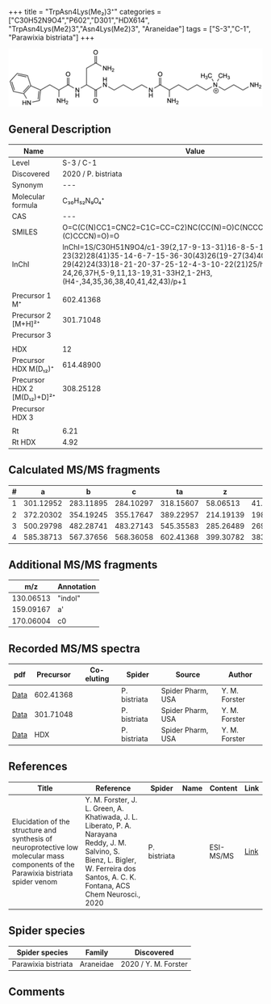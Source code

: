 +++
title = "TrpAsn4Lys(Me₂)3⁺"
categories = ["C30H52N9O4","P602","D301","HDX614",
"TrpAsn4Lys(Me2)3","Asn4Lys(Me2)3",
"Araneidae"]
tags = ["S-3","C-1",
"Parawixia bistriata"]
+++

![](/img/TrpAsn4Lys(Me2)3.png)

## General Description

| Name                       | Value              |
|----------------------------|--------------------|
| Level                      | S-3 / C-1          |
| Discovered                 | 2020 / P. bistriata |
| Synonym                    | ---                |
| Molecular formula          | C₃₀H₅₂N₉O₄⁺                   |
| CAS                        | ---                |
| SMILES | O=C(C(N)CC1=CNC2=C1C=CC=C2)NC(CC(N)=O)C(NCCCCNC(C(N)CCCC[N+](C)(C)CCCN)=O)=O  |
| InChI  | InChI=1S/C30H51N9O4/c1-39(2,17-9-13-31)16-8-5-11-23(32)28(41)35-14-6-7-15-36-30(43)26(19-27(34)40)38-29(42)24(33)18-21-20-37-25-12-4-3-10-22(21)25/h3-4,10,12,20,23-24,26,37H,5-9,11,13-19,31-33H2,1-2H3,(H4-,34,35,36,38,40,41,42,43)/p+1  |
|                            |                    |
| Precursor 1  M⁺         | 602.41368                   |
| Precursor 2 [M+H]²⁺       | 301.71048                   |
| Precursor 3                |                    |
|                            |                    |
| HDX                        | 12                   |
| Precursor HDX    M(D₁₂)⁺   | 614.48900                   |
| Precursor HDX 2 [M(D₁₂)+D]²⁺ | 308.25128                   |
| Precursor HDX 3            |                    |
|                            |                    |
| Rt                         | 6.21                   |
| Rt HDX                     | 4.92                   |

## Calculated MS/MS fragments

| # | a         | b         | c         | ta        | z         | y         | tz        |
|---|-----------|-----------|-----------|-----------|-----------|-----------|-----------|
| 1 | 301.12952 | 283.11895 | 284.10297 | 318.15607 | 58.06513 | 41.03858 | 103.12297 |
| 2 | 372.20302 | 354.19245 | 355.17647 | 389.22957 | 214.19139 | 198.17266 | 231.21794 |
| 3 | 500.29798 | 482.28741 | 483.27143 | 545.35583 | 285.26489 | 269.24616 | 302.29144 |
| 4 | 585.38713 | 567.37656 | 568.36058 | 602.41368 | 399.30782 | 383.28909 | 416.33436 |

## Additional MS/MS fragments

| m/z | Annotation |
|-----|------------|
| 130.06513    | "indol"      |
| 159.09167    | a'           |
| 170.06004    | c0           |

## Recorded MS/MS spectra

| pdf                                             | Precursor | Co-eluting | Spider      | Source                       | Author        |
|-------------------------------------------------|-----------|------------|-------------|------------------------------|---------------|
| [Data](/pdf/P-bistriata/602_TrpAsn4Lys(Me2)3_Pb.pdf) | 602.41368 |           | P. bistriata | Spider Pharm, USA | Y. M. Forster |
| [Data](/pdf/P-bistriata/602_TrpAsn4Lys(Me2)3_Pb_2.pdf) | 301.71048 |           | P. bistriata | Spider Pharm, USA | Y. M. Forster |
| [Data](/pdf/P-bistriata/602_TrpAsn4Lys(Me2)3_Pb_HDX.pdf) | HDX |           | P. bistriata | Spider Pharm, USA | Y. M. Forster |


## References

| Title | Reference | Spider | Name | Content | Link |
|-------|-----------|--------|------|---------|------|
| Elucidation of the structure and synthesis of neuroprotective low molecular mass components of the Parawixia bistriata spider venom      | Y. M. Forster, J. L. Green, A. Khatiwada, J. L. Liberato, P. A. Narayana Reddy, J. M. Salvino, S. Bienz, L. Bigler, W. Ferreira dos Santos, A. C. K. Fontana, ACS Chem Neurosci., 2020          | P. bistriata       |      | ESI-MS/MS        | [Link](https://pubs.acs.org/doi/10.1021/acschemneuro.0c00007)     |

## Spider species

| Spider species     | Family     | Discovered           |
|--------------------|------------|----------------------|
| Parawixia bistriata | Araneidae | 2020 / Y. M. Forster |


## Comments
